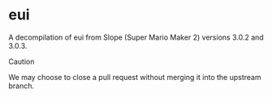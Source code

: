 # eui
A decompilation of eui from Slope (Super Mario Maker 2) versions 3.0.2 and 3.0.3.

> [!CAUTION]
> We may choose to close a pull request without merging it into the upstream branch.
